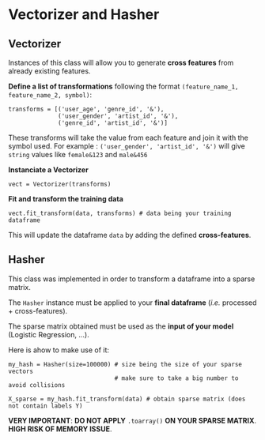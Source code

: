 # Vectorizer and Hasher

## Vectorizer

Instances of this class will allow you to generate **cross features** from already
existing features.

**Define a list of transformations** following the format `(feature_name_1, feature_name_2, symbol)`:
```
transforms = [('user_age', 'genre_id', '&'),
              ('user_gender', 'artist_id', '&'),
              ('genre_id', 'artist_id', '&')]
```
These transforms will take the value from each feature and join it with the symbol used.
For example : `('user_gender', 'artist_id', '&')` will give `string` values like `female&123` and `male&456`

**Instanciate a Vectorizer**

```
vect = Vectorizer(transforms)
```

**Fit and transform the training data**

```
vect.fit_transform(data, transforms) # data being your training dataframe
```

This will update the dataframe `data` by adding the defined **cross-features**.

## Hasher

This class was implemented in order to transform a dataframe into a sparse matrix.

The `Hasher` instance must be applied to your **final dataframe** (*i.e.* processed + cross-features).

The sparse matrix obtained must be used as the **input of your model** (Logistic Regression, ...).

Here is ahow to make use of it:

```
my_hash = Hasher(size=100000) # size being the size of your sparse vectors
                              # make sure to take a big number to avoid collisions

X_sparse = my_hash.fit_transform(data) # obtain sparse matrix (does not contain labels Y)
```

**VERY IMPORTANT**: **DO NOT APPLY** `.toarray()` **ON YOUR SPARSE MATRIX**. **HIGH RISK OF MEMORY ISSUE**.
